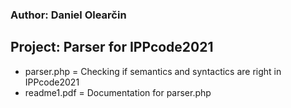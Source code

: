 ### Author: Daniel Olearčin
## Project: Parser for IPPcode2021
  - parser.php = Checking if semantics and syntactics are right in IPPcode2021
  - readme1.pdf = Documentation for parser.php

